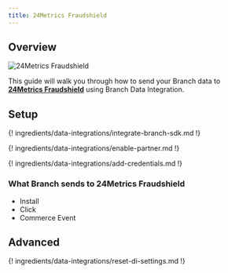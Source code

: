 ```yaml
---
title: 24Metrics Fraudshield
---
```

## Overview

![24Metrics Fraudshield](https://cdn.branch.io/branch-assets/ad-partner-manager/388787843096400122/24metrics_logo-1539310784419.png)

This guide will walk you through how to send your Branch data to **[24Metrics Fraudshield](https://24metrics.com/)** using Branch Data Integration.



## Setup

{! ingredients/data-integrations/integrate-branch-sdk.md !}

{! ingredients/data-integrations/enable-partner.md !}

{! ingredients/data-integrations/add-credentials.md !}

### What Branch sends to 24Metrics Fraudshield

* Install
* Click
* Commerce Event

## Advanced

{! ingredients/data-integrations/reset-di-settings.md !}
